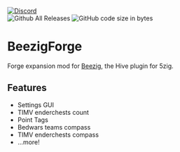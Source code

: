 [![Discord](https://discordapp.com/api/guilds/346695724253184014/embed.png?style=banner2)](http://discord.gg/se7zJsU)  
![Github All Releases](https://img.shields.io/github/downloads/Beezig/BeezigForge/total.svg)
![GitHub code size in bytes](https://img.shields.io/github/languages/code-size/Beezig/BeezigForge.svg)

# BeezigForge
Forge expansion mod for [Beezig](https://github.com/Beezig/Beezig), the Hive plugin for 5zig.

## Features
+ Settings GUI
+ TIMV enderchests count
+ Point Tags
+ Bedwars teams compass
+ TIMV enderchests compass
+ ...more!
